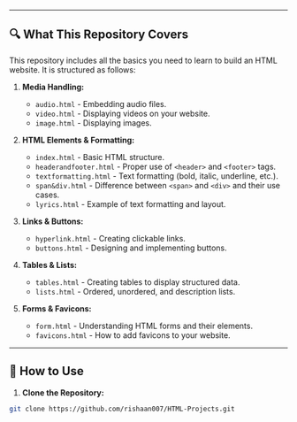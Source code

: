 
---

## 🔍 What This Repository Covers
This repository includes all the basics you need to learn to build an HTML website. It is structured as follows:  

1. **Media Handling:**  
   - `audio.html` - Embedding audio files.  
   - `video.html` - Displaying videos on your website.  
   - `image.html` - Displaying images.  

2. **HTML Elements & Formatting:**  
   - `index.html` - Basic HTML structure.  
   - `headerandfooter.html` - Proper use of `<header>` and `<footer>` tags.  
   - `textformatting.html` - Text formatting (bold, italic, underline, etc.).  
   - `span&div.html` - Difference between `<span>` and `<div>` and their use cases.  
   - `lyrics.html` - Example of text formatting and layout.  

3. **Links & Buttons:**  
   - `hyperlink.html` - Creating clickable links.  
   - `buttons.html` - Designing and implementing buttons.  

4. **Tables & Lists:**  
   - `tables.html` - Creating tables to display structured data.  
   - `lists.html` - Ordered, unordered, and description lists.  

5. **Forms & Favicons:**  
   - `form.html` - Understanding HTML forms and their elements.  
   - `favicons.html` - How to add favicons to your website.  

---

## 🔧 How to Use  
1. **Clone the Repository:**  
```bash
git clone https://github.com/rishaan007/HTML-Projects.git
